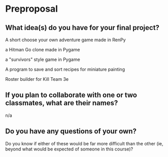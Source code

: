 # Preproposal

## What idea(s) do you have for your final project?

A short choose your own adventure game made in RenPy

a Hitman Go clone made in Pygame

a "survivors" style game in Pygame

A program to save and sort recipes for miniature painting

Roster builder for Kill Team 3e

## If you plan to collaborate with one or two classmates, what are their names?

n/a

## Do you have any questions of your own?

Do you know if either of these would be far more difficult than
the other (ie, beyond what would be expected of someone in this
course)?
